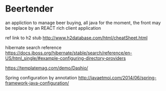 # Beertender

an appliction to manage beer buying, all java for the moment, the front may be replace by an REACT rich client application 

ref link to h2 stub
http://www.h2database.com/html/cheatSheet.html


hibernate search reference
https://docs.jboss.org/hibernate/stable/search/reference/en-US/html_single/#example-configuring-directory-providers

https://templatemag.com/demo/Dashio/


Spring configuration by annotation 
http://javaetmoi.com/2014/06/spring-framework-java-configuration/